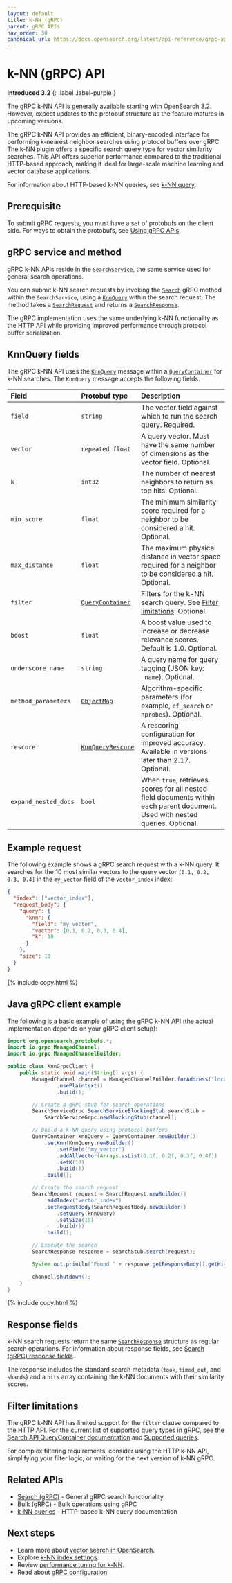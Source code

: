 ```yaml
---
layout: default
title: k-NN (gRPC)
parent: gRPC APIs
nav_order: 30
canonical_url: https://docs.opensearch.org/latest/api-reference/grpc-apis/knn/
---
```


# k-NN (gRPC) API
**Introduced 3.2**
{: .label .label-purple }


The gRPC k-NN API is generally available starting with OpenSearch 3.2. However, expect updates to the protobuf structure as the feature matures in upcoming versions.

The gRPC k-NN API provides an efficient, binary-encoded interface for performing k-nearest neighbor searches using protocol buffers over gRPC. The k-NN plugin offers a specific search query type for vector similarity searches. This API offers superior performance compared to the traditional HTTP-based approach, making it ideal for large-scale machine learning and vector database applications.

For information about HTTP-based k-NN queries, see [k-NN query]({{site.url}}{{site.baseurl}}/query-dsl/specialized/k-nn/).

## Prerequisite

To submit gRPC requests, you must have a set of protobufs on the client side. For ways to obtain the protobufs, see [Using gRPC APIs]({{site.url}}{{site.baseurl}}/api-reference/grpc-apis/index/#using-grpc-apis).

## gRPC service and method

gRPC k-NN APIs reside in the [`SearchService`](https://github.com/opensearch-project/opensearch-protobufs/blob/0.6.0/protos/services/search_service.proto#L22), the same service used for general search operations.

You can submit k-NN search requests by invoking the [`Search`](https://github.com/opensearch-project/opensearch-protobufs/blob/0.6.0/protos/services/search_service.proto#L23) gRPC method within the `SearchService`, using a [`KnnQuery`](https://github.com/opensearch-project/opensearch-protobufs/blob/0.6.0/protos/schemas/common.proto#L1058) within the search request. The method takes a [`SearchRequest`](https://github.com/opensearch-project/opensearch-protobufs/blob/0.6.0/protos/schemas/search.proto#L18) and returns a [`SearchResponse`](https://github.com/opensearch-project/opensearch-protobufs/blob/0.6.0/protos/schemas/search.proto#L317).

The gRPC implementation uses the same underlying k-NN functionality as the HTTP API while providing improved performance through protocol buffer serialization.

## KnnQuery fields

The gRPC k-NN API uses the [`KnnQuery`](https://github.com/opensearch-project/opensearch-protobufs/blob/0.6.0/protos/schemas/common.proto#L1058) message within a [`QueryContainer`](https://github.com/opensearch-project/opensearch-protobufs/blob/0.6.0/protos/schemas/common.proto#L341) for k-NN searches. The `KnnQuery` message accepts the following fields.

| Field | Protobuf type | Description |
| :---- | :---- | :---- |
| `field` | `string` | The vector field against which to run the search query. Required. |
| `vector` | `repeated float` | A query vector. Must have the same number of dimensions as the vector field. Optional. |
| `k` | `int32` | The number of nearest neighbors to return as top hits. Optional. |
| `min_score` | `float` | The minimum similarity score required for a neighbor to be considered a hit. Optional. |
| `max_distance` | `float` | The maximum physical distance in vector space required for a neighbor to be considered a hit. Optional. |
| `filter` | [`QueryContainer`](https://github.com/opensearch-project/opensearch-protobufs/blob/0.6.0/protos/schemas/common.proto#L341) | Filters for the k-NN search query. See [Filter limitations](#filter-limitations). Optional. |
| `boost` | `float` | A boost value used to increase or decrease relevance scores. Default is 1.0. Optional. |
| `underscore_name` | `string` | A query name for query tagging (JSON key: `_name`). Optional. |
| `method_parameters` | [`ObjectMap`](https://github.com/opensearch-project/opensearch-protobufs/blob/0.6.0/protos/schemas/common.proto#L76) | Algorithm-specific parameters (for example, `ef_search` or `nprobes`). Optional. |
| `rescore` | [`KnnQueryRescore`](https://github.com/opensearch-project/opensearch-protobufs/blob/0.6.0/protos/schemas/common.proto#L1107) | A rescoring configuration for improved accuracy. Available in versions later than 2.17. Optional. |
| `expand_nested_docs` | `bool` | When `true`, retrieves scores for all nested field documents within each parent document. Used with nested queries. Optional. |

## Example request

The following example shows a gRPC search request with a k-NN query. It searches for the 10 most similar vectors to the query vector `[0.1, 0.2, 0.3, 0.4]` in the `my_vector` field of the `vector_index` index:

```json
{
  "index": ["vector_index"],
  "request_body": {
    "query": {
      "knn": {
        "field": "my_vector",
        "vector": [0.1, 0.2, 0.3, 0.4],
        "k": 10
      }
    },
    "size": 10
  }
}
```
{% include copy.html %}

## Java gRPC client example

The following is a basic example of using the gRPC k-NN API (the actual implementation depends on your gRPC client setup):

```java
import org.opensearch.protobufs.*;
import io.grpc.ManagedChannel;
import io.grpc.ManagedChannelBuilder;

public class KnnGrpcClient {
    public static void main(String[] args) {
        ManagedChannel channel = ManagedChannelBuilder.forAddress("localhost", 9400)
                .usePlaintext()
                .build();

        // Create a gRPC stub for search operations
        SearchServiceGrpc.SearchServiceBlockingStub searchStub =
            SearchServiceGrpc.newBlockingStub(channel);

        // Build a k-NN query using protocol buffers
        QueryContainer knnQuery = QueryContainer.newBuilder()
            .setKnn(KnnQuery.newBuilder()
                .setField("my_vector")
                .addAllVector(Arrays.asList(0.1f, 0.2f, 0.3f, 0.4f))
                .setK(10)
                .build())
            .build();

        // Create the search request
        SearchRequest request = SearchRequest.newBuilder()
            .addIndex("vector_index")
            .setRequestBody(SearchRequestBody.newBuilder()
                .setQuery(knnQuery)
                .setSize(10)
                .build())
            .build();

        // Execute the search
        SearchResponse response = searchStub.search(request);

        System.out.println("Found " + response.getResponseBody().getHits().getHitsCount() + " results");

        channel.shutdown();
    }
}
```
{% include copy.html %}

## Response fields

k-NN search requests return the same [`SearchResponse`](https://github.com/opensearch-project/opensearch-protobufs/blob/0.6.0/protos/schemas/search.proto#L317) structure as regular search operations. For information about response fields, see [Search (gRPC) response fields]({{site.url}}{{site.baseurl}}/api-reference/grpc-apis/search/#response-fields).

The response includes the standard search metadata (`took`, `timed_out`, and `shards`) and a `hits` array containing the k-NN documents with their similarity scores.

## Filter limitations

The gRPC k-NN API has limited support for the `filter` clause compared to the HTTP API. For the current list of supported query types in gRPC, see the [Search API QueryContainer documentation]({{site.url}}{{site.baseurl}}/api-reference/grpc-apis/search/#querycontainer-fields) and [Supported queries]({{site.url}}{{site.baseurl}}/api-reference/grpc-apis/search/#supported-queries).

For complex filtering requirements, consider using the HTTP k-NN API, simplifying your filter logic, or waiting for the next version of k-NN gRPC.



## Related APIs

- [Search (gRPC)]({{site.url}}{{site.baseurl}}/api-reference/grpc-apis/search/) - General gRPC search functionality
- [Bulk (gRPC)]({{site.url}}{{site.baseurl}}/api-reference/grpc-apis/bulk/) - Bulk operations using gRPC
- [k-NN queries]({{site.url}}{{site.baseurl}}/query-dsl/specialized/k-nn/) - HTTP-based k-NN query documentation

## Next steps

- Learn more about [vector search in OpenSearch]({{site.url}}{{site.baseurl}}/search-plugins/knn/index/).
- Explore [k-NN index settings]({{site.url}}{{site.baseurl}}/search-plugins/knn/knn-index/).
- Review [performance tuning for k-NN]({{site.url}}{{site.baseurl}}/search-plugins/knn/performance-tuning/).
- Read about [gRPC configuration]({{site.url}}{{site.baseurl}}/api-reference/grpc-apis/index/#enabling-grpc-apis).
